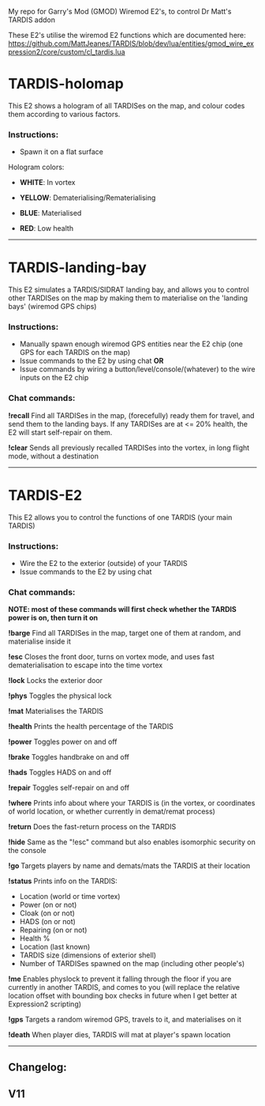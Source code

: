 My repo for Garry's Mod (GMOD) Wiremod E2's, to control Dr Matt's TARDIS addon

These E2's utilise the wiremod E2 functions which are documented here:
https://github.com/MattJeanes/TARDIS/blob/dev/lua/entities/gmod_wire_expression2/core/custom/cl_tardis.lua



# TARDIS-holomap
This E2 shows a hologram of all TARDISes on the map, and colour codes them according to various factors.

### Instructions:
- Spawn it on a flat surface


Hologram colors:

- **WHITE**: In vortex

- **YELLOW**: Dematerialising/Rematerialising

- **BLUE**: Materialised

- **RED**: Low health 


---


# TARDIS-landing-bay
This E2 simulates a TARDIS/SIDRAT landing bay, and allows you to control other TARDISes on the map by making them to materialise on the 'landing bays' (wiremod GPS chips)


### Instructions:
- Manually spawn enough wiremod GPS entities near the E2 chip (one GPS for each TARDIS on the map)
- Issue commands to the E2 by using chat
**OR**
- Issue commands by wiring a button/level/console/(whatever) to the wire inputs on the E2 chip


### Chat commands:

**!recall**
Find all TARDISes in the map, (forecefully) ready them for travel, and send them to the landing bays. If any TARDISes are at <= 20% health, the E2 will start self-repair on them.

**!clear**
Sends all previously recalled TARDISes into the vortex, in long flight mode, without a destination

---


# TARDIS-E2
This E2 allows you to control the functions of one TARDIS (your main TARDIS)


### Instructions:
- Wire the E2 to the exterior (outside) of your TARDIS
- Issue commands to the E2 by using chat


### Chat commands:

**NOTE: most of these commands will first check whether the TARDIS power is on, then turn it on**

**!barge**
Find all TARDISes in the map, target one of them at random, and materialise inside it

**!esc**
Closes the front door, turns on vortex mode, and uses fast dematerialisation to escape into the time vortex

**!lock**
Locks the exterior door

**!phys**
Toggles the physical lock

**!mat**
Materialises the TARDIS

**!health**
Prints the health percentage of the TARDIS

**!power**
Toggles power on and off

**!brake**
Toggles handbrake on and off

**!hads**
Toggles HADS on and off

**!repair**
Toggles self-repair on and off

**!where**
Prints info about where your TARDIS is (in the vortex, or coordinates of world location, or whether currently in demat/remat process)

**!return**
Does the fast-return process on the TARDIS

**!hide**
Same as the "!esc" command but also enables isomorphic security on the console

**!go <PLAYERNAME>**
Targets players by name and demats/mats the TARDIS at their location

**!status**
Prints info on the TARDIS:
- Location (world or time vortex)
- Power (on or not)
- Cloak (on or not)
- HADS (on or not)
- Repairing (on or not)
- Health %
- Location (last known)
- TARDIS size (dimensions of exterior shell)
- Number of TARDISes spawned on the map (including other people's)

**!me**
Enables physlock to prevent it falling through the floor if you are currently in another TARDIS, and comes to you (will replace the relative location offset with bounding box checks in future when I get better at Expression2 scripting)

**!gps**
Targets a random wiremod GPS, travels to it, and materialises on it

**!death**
When player dies, TARDIS will mat at player's spawn location


----------------------------------

## **Changelog:**

**V11**
- 

